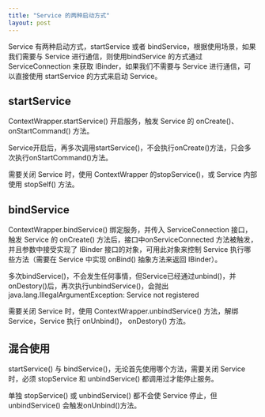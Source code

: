 ```yaml
---
title: "Service 的两种启动方式"
layout: post
---
```


Service 有两种启动方式，startService 或者 bindService，根据使用场景，如果我们需要与 Service 进行通信，则使用bindService 的方式通过 ServiceConnection 来获取 IBinder，如果我们不需要与 Service 进行通信，可以直接使用 startService 的方式来启动 Service。


## startService
ContextWrapper.startService() 开启服务，触发 Service 的 onCreate()、onStartCommand() 方法。

Service开启后，再多次调用startService()，不会执行onCreate()方法，只会多次执行onStartCommand()方法。

需要关闭 Service 时，使用 ContextWrapper 的stopService()，或 Service 内部使用 stopSelf() 方法。


## bindService
ContextWrapper.bindService() 绑定服务，并传入 ServiceConnection 接口，触发 Service 的 onCreate() 方法后，接口中onServiceConnected 方法被触发，并且参数中接受实现了 IBinder 接口的对象，可用此对象来控制 Service 执行哪些方法（需要在 Service 中实现 onBind() 抽象方法来返回 IBinder）。

多次bindService()，不会发生任何事情，但Service已经通过unbind()，并onDestory()后，再次执行unbindService()，会抛出 java.lang.IllegalArgumentException: Service not registered

需要关闭 Service 时，使用 ContextWrapper.unbindService() 方法，解绑 Service，Service 执行 onUnbind()， onDestory() 方法。


## 混合使用
startService() 与 bindService()，无论首先使用哪个方法，需要关闭 Service 时，必须 stopService 和 unbindService() 都调用过才能停止服务。

单独 stopService() 或 unbindService() 都不会使 Service 停止，但 unbindService() 会触发onUnbind()方法。

